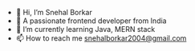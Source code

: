 - 👋 Hi, I’m Snehal Borkar
- 👀 A passionate frontend developer from India
- 🌱 I’m currently learning Java, MERN stack
- 📫 How to reach me snehalborkar2004@gmail.com



<!---![git web img](https://github.com/user-attachments/assets/d5d1eebf-d0a9-4688-8bdb-e0d08ae587f9)

snehalb3001/snehalb3001 is a ✨ special ✨ repository because its `README.md` (this file) appears on your GitHub profile.
You can click the Preview link to take a look at your changes.
--->
